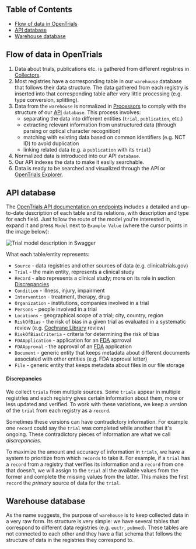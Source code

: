 ## Table of Contents

  - [Flow of data in OpenTrials](#flow-of-data-in-opentrials)
  - [API database](#api-database)
  - [Warehouse database](#warehouse-database)

## Flow of data in OpenTrials

1. Data about trials, publications etc. is gathered from different registries in 
[Collectors](https://github.com/opentrials/collectors).
2. Most registries have a corresponding table in our `warehouse` database that
follows their data structure. The data gathered from each registry is inserted
into that corresponding table after very little processing (e.g. type conversion, splitting).
3. Data from the `warehouse` is normalized in [Processors](https://github.com/opentrials/processors)
to comply with the structure
of our [API](https://github.com/opentrials/api) `database`. This process involves:
    * separating the data into different entities (`trial`, `publication`, etc.)
    * extracting relevant information from unstructured data (through parsing or
    optical character recognition)
    * matching with existing data based on common identifiers (e.g. NCT ID) to avoid duplication
    * linking related data (e.g. a `publication` with its `trial`)
4. Normalized data is introduced into our API `database`.
5. Our API indexes the data to make it easily searchable.
6. Data is ready to be searched and visualized through the API or 
[OpenTrials Explorer](https://github.com/opentrials/opentrials).


## API database

The [OpenTrials API documentation on endpoints](https://api.opentrials.net/v1/docs/) includes a
detailed and up-to-date description of each table and its relations, with description
and type for each field.
Just follow the route of the model you're interested in, expand it and press `Model`
next to `Example Value` (where the cursor points in the image below):

![Trial model description in Swagger](https://github.com/opentrials/docs/blob/master/docs/assets/images/trial_model_swagger.png?raw=true)

What each table/entity represents:

- `Source` - data registries and other sources of data (e.g. clinicaltrials.gov)
- `Trial` - the main entity, represents a clinical study
- `Record` - also represents a clinical study; more on its role in section [Discrepancies](#discrepancies)
- `Condition` - illness, injury, impairment
- `Intervention` - treatment, therapy, drug
- `Organization` - institutions, companies involved in a trial
- `Persons` - people involved in a trial
- `Locations` - geographical scope of a trial; city, country, region
- `RiskOfBias` - the risk of bias in a given trial as evaluated in a systematic review
(e.g. [Cochrane Library](http://www.cochranelibrary.com/) review)
- `RiskOfBiasCriteria` - criteria for determining the risk of bias
- `FDAApplication` - application for an [FDA](http://www.fda.gov/) aprroval
- `FDAApproval` - the approval of an [FDA](http://www.fda.gov/) application  
- `Document` - generic entity that keeps metadata about different documents associated
with other entities (e.g. FDA approval letter)
- `File` - generic entity that keeps metadata about files in our file storage

#### Discrepancies

We collect `trials` from multiple sources. Some `trials` appear in multiple
registries and each registry gives certain information about them, more or less updated and verified.
To work with these variations, we keep a version of the `trial` from each registry as a `record`.

Sometimes these versions can have contradictory information.
For example one `record` could say the `trial` was completed while another that it's ongoing.
These contradictory pieces of information are what we call *discrepancies*.

To maximize the amount and accuracy of information in `trials`, we have a system to prioritize
from which `records` to take it. For example, if a `trial` has a `record` from a registry that verifies its
information and a `record` from one that doesn't, we will assign to the `trial`
all the available values from the former and complete the missing values from the latter.
This makes the first `record` the *primary* source of data for the `trial`.

## Warehouse database

As the name suggests, the purpose of `warehouse` is to keep collected data in a very raw form.
Its structure is very simple: we have several tables that correspond to different data
registries (e.g. `euctr`, `pubmed`). These tables are not connected to each other and they
have a flat schema that follows the structure of data in the registries they correspond to.

